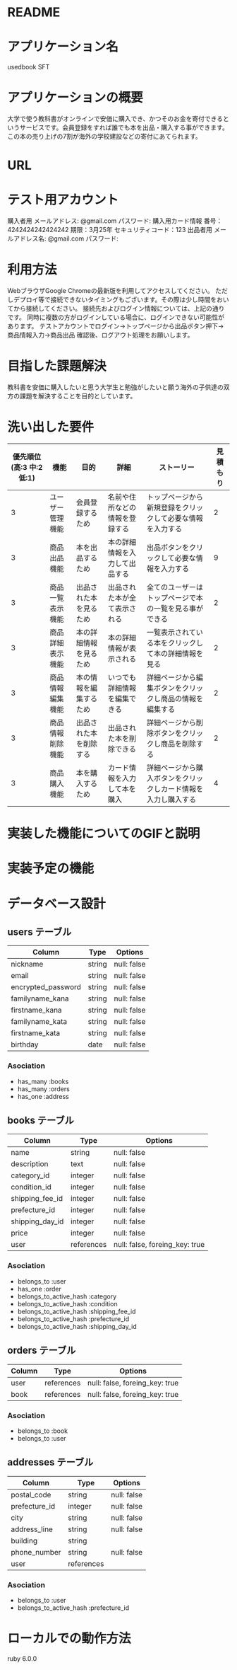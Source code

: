 # README

# アプリケーション名
usedbook SFT

# アプリケーションの概要
大学で使う教科書がオンラインで安価に購入でき、かつそのお金を寄付できるというサービスです。会員登録をすれば誰でも本を出品・購入する事ができます。この本の売り上げの7割が海外の学校建設などの寄付にあてられます。

# URL

# テスト用アカウント
購入者用
メールアドレス: @gmail.com
パスワード: 
購入用カード情報
番号：4242424242424242
期限：3月25年
セキュリティコード：123
出品者用
メールアドレス名: @gmail.com
パスワード: 

# 利用方法
WebブラウザGoogle Chromeの最新版を利用してアクセスしてください。
ただしデプロイ等で接続できないタイミングもございます。その際は少し時間をおいてから接続してください。
接続先およびログイン情報については、上記の通りです。
同時に複数の方がログインしている場合に、ログインできない可能性があります。
テストアカウントでログイン→トップページから出品ボタン押下→商品情報入力→商品出品
確認後、ログアウト処理をお願いします。

# 目指した課題解決
教科書を安価に購入したいと思う大学生と勉強がしたいと願う海外の子供達の双方の課題を解決することを目的としています。

# 洗い出した要件
| 優先順位(高:3 中:2 低:1) | 機能             | 目的                   | 詳細                           | ストーリー                                                     | 見積もり |
| ------------------------ | ---------------- | ---------------------- | ------------------------------ | -------------------------------------------------------------- | -------- |
| 3                        | ユーザー管理機能 | 会員登録するため       | 名前や住所などの情報を登録する | トップページから新規登録をクリックして必要な情報を入力する     | 2        |
| 3                        | 商品出品機能     | 本を出品するため       | 本の詳細情報を入力して出品する | 出品ボタンをクリックして必要な情報を入力する                   | 9        |
| 3                        | 商品一覧表示機能 | 出品された本を見るため | 出品された本が全て表示される   | 全てのユーザーはトップページで本の一覧を見る事ができる         | 2        |
| 3                        | 商品詳細表示機能 | 本の詳細情報を見るため | 本の詳細情報が表示される       | 一覧表示されている本をクリックして本の詳細情報を見る           | 2        |
| 3                        | 商品情報編集機能 | 本の情報を編集するため | いつでも詳細情報を編集できる   | 詳細ページから編集ボタンをクリックし商品の情報を編集する       | 2        |
| 3                        | 商品情報削除機能 | 出品された本を削除する | 出品された本を削除できる       | 詳細ページから削除ボタンをクリックし商品を削除する             | 2        |
| 3                        | 商品購入機能     | 本を購入するため       | カード情報を入力して本を購入   | 詳細ページから購入ボタンをクリックしカード情報を入力し購入する | 4        |


# 実装した機能についてのGIFと説明


# 実装予定の機能

# データベース設計
## users テーブル

| Column                | Type    | Options     |
| --------------------- | ------- | ----------- |
| nickname              | string  | null: false |
| email                 | string  | null: false |
| encrypted_password    | string  | null: false |
| familyname_kana       | string  | null: false |
| firstname_kana        | string  | null: false |
| familyname_kata       | string  | null: false |
| firstname_kata        | string  | null: false |
| birthday              | date    | null: false |

### Asociation
- has_many :books
- has_many :orders
- has_one :address

## books テーブル

| Column           | Type       | Options                        |
| ---------------- | ---------- | ------------------------------ |
| name             | string     | null: false                    |
| description      | text       | null: false                    |
| category_id      | integer    | null: false                    |
| condition_id     | integer    | null: false                    |
| shipping_fee_id  | integer    | null: false                    | 
| prefecture_id    | integer    | null: false                    | 
| shipping_day_id  | integer    | null: false                    | 
| price            | integer    | null: false                    |
| user             | references | null: false, foreing_key: true |

### Asociation
- belongs_to :user
- has_one :order
- belongs_to_active_hash :category
- belongs_to_active_hash :condition
- belongs_to_active_hash :shipping_fee_id
- belongs_to_active_hash :prefecture_id
- belongs_to_active_hash :shipping_day_id


## orders テーブル

| Column           | Type       | Options                        |
| ---------------- | ---------- |------------------------------- | 
| user             | references | null: false, foreing_key: true |
| book             | references | null: false, foreing_key: true |

### Asociation
- belongs_to :book
- belongs_to :user


## addresses テーブル

| Column        | Type       | Options                     |
| ------------  | -------    | -----------                 |
| postal_code   | string     | null: false                 |
| prefecture_id | integer    | null: false                 |
| city          | string     | null: false                 |
| address_line  | string     | null: false                 |
| building      | string     |                             |
| phone_number  | string     | null: false                 |
| user          | references |                             |

### Asociation
- belongs_to :user
- belongs_to_active_hash :prefecture_id

# ローカルでの動作方法
ruby 6.0.0